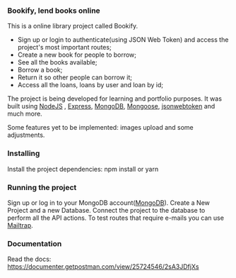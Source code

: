 ### Bookify, lend books online

This is a online library project called Bookify. 
* Sign up or login to authenticate(using JSON Web Token) and access the project's most important routes;
* Create a new book for people to borrow;
* See all the books available;
* Borrow a book;
* Return it so other people can borrow it;
* Access all the loans, loans by user and loan by id;

The project is being developed for learning and portfolio purposes. It was built using [NodeJS](https://nodejs.org/en) , [Express](https://expressjs.com/), [MongoDB](https://www.mongodb.com/), [Mongoose](https://mongoosejs.com/), [jsonwebtoken](https://www.npmjs.com/package/jsonwebtoken) and much more.

Some features yet to be implemented: images upload and some adjustments.

### Installing
Install the project dependencies:
 npm install or yarn

### Running the project
Sign up or log in to your MongoDB account([MongoDB](https://www.mongodb.com/)). Create a New Project and a new Database. Connect the project to the database to perform all the API actions.
To test routes that require e-mails you can use [Mailtrap](https://mailtrap.io/).

### Documentation
Read the docs: https://documenter.getpostman.com/view/25724546/2sA3JDfjXs
